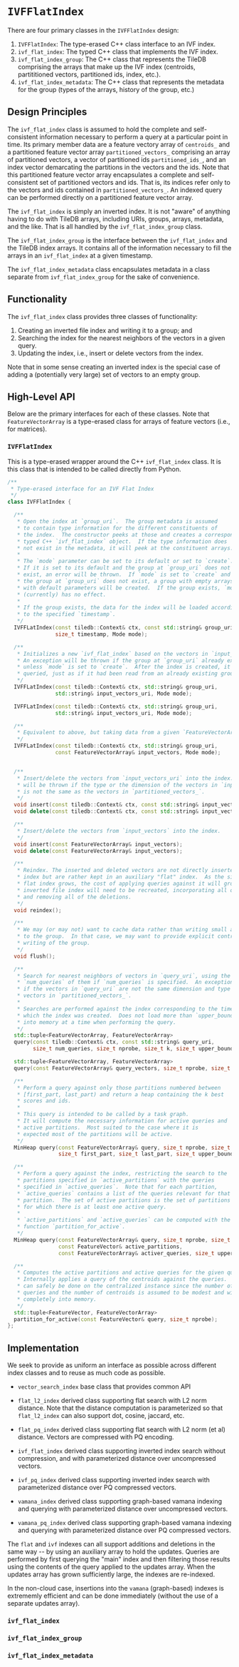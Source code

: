 

# `IVFFlatIndex`

There are four primary classes in the `IVFFlatIndex` design:

1. `IVFFlatIndex`: The type-erased C++ class interface to an IVF index.
2. `ivf_flat_index`: The typed C++ class that implements the IVF index.
3. `ivf_flat_index_group`: The C++ class that represents the TileDB comprising the arrays that make up the IVF index (centroids, partititioned vectors, partitioned ids, index, etc.).
4. `ivf_flat_index_metadata`: The C++ class that represents the metadata for the group (types of the arrays, history of the group, etc.)

## Design Principles

The `ivf_flat_index` class is assumed to hold the complete and self-consistent
information necessary to perform a query at a particular point in time. Its
primary member data are a feature vectory array of `centroids_` and a partitioned
feature vector array `partitioned_vectors_` comprising an array of partitioned
vectors, a vector of partitioned ids `partitioned_ids_`, and an index vector
demarcating the partitions in the vectors and the ids. Note that this partitioned
feature vector array encapsulates a complete and self-consistent set of partitioned
vectors and ids. That is, its indices refer only to the vectors and ids
contained in `partitioned_vectors_`. An indexed query can be performed directly
on a partitioned feature vector array.

The `ivf_flat_index` is simply an inverted index. It is not "aware" of anything
having to do with TileDB arrays, including URIs, groups, arrays, metadata, and the
like. That is all handled by the `ivf_flat_index_group` class.

The `ivf_flat_index_group` is the interface between the `ivf_flat_index` and the
TileDB index arrays. It contains all of the information necessary to fill the
arrays in an `ivf_flat_index` at a given timestamp.

The `ivf_flat_index_metadata` class encapsulates metadata in a class separate from
`ivf_flat_index_group` for the sake of convenience.

## Functionality

The `ivf_flat_index` class provides three classes of functionality:

1. Creating an inverted file index and writing it to a group; and
2. Searching the index for the nearest neighbors of the vectors in a given query.
3. Updating the index, i.e., insert or delete vectors from the index.

Note that in some sense creating an inverted index is the special case of
adding a (potentially very large) set of vectors to an empty group.

## High-Level API

Below are the primary interfaces for each of these classes. Note that
`FeatureVectorArray` is a type-erased class for arrays of feature vectors
(i.e., for matrices).

### `IVFFlatIndex`

This is a type-erased wrapper around the C++ `ivf_flat_index` class. It is this class that
is intended to be called directly from Python.

```c++
/**
 * Type-erased interface for an IVF Flat Index
 */
class IVFFlatIndex {

  /**
   * Open the index at `group_uri`.  The group metadata is assumed
   * to contain type information for the different constituents of
   * the index.  The constructor peeks at those and creates a corresponding
   * typed C++ `ivf_flat_index` object.  If the type information does
   * not exist in the metadata, it will peek at the constituent arrays.
   *
   * The `mode` parameter can be set to its default or set to `create`.
   * If it is set to its default and the group at `group_uri` does not
   * exist, an error will be thrown.  If `mode` is set to `create` and
   * the group at `group_uri` does not exist, a group with empty arrays
   * with default parameters will be created.  If the group exists, `mode`
   * (currently) has no effect.
   *
   * If the group exists, the data for the index will be loaded according
   * to the specified `timestamp`.
   */
  IVFFLatIndex(const tiledb::Context& ctx, const std::string& group_uri,
               size_t timestamp, Mode mode);

  /**
   * Initializes a new `ivf_flat_index` based on the vectors in `input_vectors_uri`.
   * An exception will be thrown if the group at `group_uri` already exists,
   * unless `mode` is set to `create`.  After the index is created, it may be
   * queried, just as if it had been read from an already existing group.
   */
  IVFFLatIndex(const tiledb::Context& ctx, std::string& group_uri,
               std::string& input_vectors_uri, Mode mode);

  IVFFLatIndex(const tiledb::Context& ctx, std::string& group_uri,
               std::string& input_vectors_uri, Mode mode);

  /**
   * Equivalent to above, but taking data from a given `FeatureVectorArray`
   */
  IVFFLatIndex(const tiledb::Context& ctx, std::string& group_uri,
               const FeatureVectorArray& input_vectors, Mode mode);


  /**
   * Insert/delete the vectors from `input_vectors_uri` into the index.  An exception
   * will be thrown if the type or the dimension of the vectors in `input_vectors_uri`
   * is not the same as the vectors in `partitioned_vectors_`.
   */
  void insert(const tiledb::Context& ctx, const std::string& input_vectors_uri);
  void delete(const tiledb::Context& ctx, const std::string& input_vectors_uri);

  /**
   * Insert/delete the vectors from `input_vectors` into the index.
   */
  void insert(const FeatureVectorArray& input_vectors);
  void delete(const FeatureVectorArray& input_vectors);

  /**
   * Reindex. The inserted and deleted vectors are not directly inserted into the
   * index but are rather kept in an auxiliary "flat" index.  As the size of the
   * flat index grows, the cost of applying queries against it will grow. Accordingly,
   * inverted file index will need to be recreated, incorporating all of the updates,
   * and removing all of the deletions.
   */
  void reindex();

  /**
   * We may (or may not) want to cache data rather than writing small amounts of data
   * to the group.  In that case, we may want to provide explicit control to force
   * writing of the group.
   */
  void flush();

  /**
   * Search for nearest neighbors of vectors in `query_uri`, using the first
   * `num_queries` of them if `num_queries` is specified.  An exception is thrown
   * if the vectors in `query_uri` are not the same dimension and type as the
   * vectors in `partitioned_vectors_`.
   *
   * Searches are performed against the index corresponding to the timestamp with
   * which the index was created.  Does not load more than `upper_bound` vectors
   * into memory at a time when performing the query.
   */
  std::tuple<FeatureVectorArray, FeatureVectorArray>
  query(const tiledb::Context& ctx, const std::string& query_uri,
        size_t num_queries, size_t nprobe, size_t k, size_t upper_bound);

  std::tuple<FeatureVectorArray, FeatureVectorArray>
  query(const FeatureVectorArray& query_vectors, size_t nprobe, size_t k, size_t upper_bound);

  /**
   * Perform a query against only those partitions numbered between
   * [first_part, last_part) and return a heap containing the k best
   * scores and ids.
   *
   * This query is intended to be called by a task graph.
   * It will compute the necessary information for active queries and
   * active partitions.  Most suited to the case where it is
   * expected most of the partitions will be active.
   */
  MinHeap query(const FeatureVectorArray& query, size_t nprobe, size_t k,
                size_t first_part, size_t last_part, size_t upper_bound);

  /**
   * Perform a query against the index, restricting the search to the
   * partitions specified in `active_partitions` with the queries
   * specified in `active_queries`.  Note that for each partition,
   * `active_queries` contains a list of the queries relevant for that
   * partition.  The set of active partitions is the set of partitions
   * for which there is at least one active query.
   *
   * `active_partitions` and `active_queries` can be computed with the
   * function `partition_for_active`.
   */
  MinHeap query(const FeatureVectorArray& query, size_t nprobe, size_t k,
                const FeatureVector& active_partitions,
                const FeatureVectorArray& activer_queries, size_t upper_bound);

  /**
   * Computes the active partitions and active queries for the given query.
   * Internally applies a query of the centroids against the queries.  This
   * can safely be done on the centralized instance since the number of
   * queries and the number of centroids is assumed to be modest and will fit
   * completely into memory.
   */
  std::tuple<FeatureVector, FeatureVectorArray>
  partition_for_active(const FeatureVector& query, size_t nprobe);
};
```

## Implementation

We seek to provide as uniform an interface as possible across different index
classes and to reuse as much code as possible.

- `vector_search_index` base class that provides common API

- `flat_l2_index` derived class supporting flat search with L2 norm distance. Note that the distance computation is parameterized so that `flat_l2_index` can also support dot, cosine, jaccard, etc.
- `flat_pq_index` derived class supporting flat search with L2 norm (et al) distance. Vectors are compressed with PQ encoding.
- `ivf_flat_index` derived class supporting inverted index search without compression, and with parameterized distance over uncompressed vectors.
- `ivf_pq_index` derived class supporting inverted index search with parameterized distance over PQ compressed vectors.
- `vamana_index` derived class supporting graph-based vamana indexing and querying with parameterized distance over uncompressed vectors.
- `vamana_pq_index` derived class supporting graph-based vamana indexing and querying with parameterized distance over PQ compressed vectors.

The `flat` and `ivf` indexes can all support additions and deletions in the same way -- by using an auxiliary array to hold the updates. Queries are performed by first querying the "main" index and then filtering those results using the contents of the query applied to the updates array. When the updates array has grown sufficiently large, the indexes are re-indexed.

In the non-cloud case, insertions into the `vamana` (graph-based) indexes is extrememly efficient and can be done immediately (without the use of a separate updates array).

### `ivf_flat_index`

### `ivf_flat_index_group`

### `ivf_flat_index_metadata`



